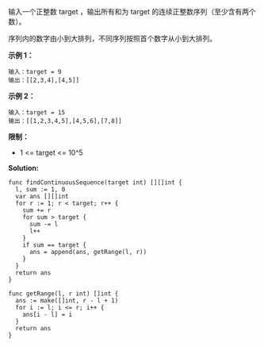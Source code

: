输入一个正整数 target ，输出所有和为 target 的连续正整数序列（至少含有两个数）。

序列内的数字由小到大排列，不同序列按照首个数字从小到大排列。

**示例 1：**
```
输入：target = 9
输出：[[2,3,4],[4,5]]
```
**示例 2：**
```
输入：target = 15
输出：[[1,2,3,4,5],[4,5,6],[7,8]]
```

**限制：**

- 1 <= target <= 10^5

**Solution:**

```golang
func findContinuousSequence(target int) [][]int {
  l, sum := 1, 0
  var ans [][]int
  for r := 1; r < target; r++ {
    sum += r
    for sum > target {
      sum -= l
      l++
    }
    if sum == target {
      ans = append(ans, getRange(l, r))
    }
  }
  return ans
}

func getRange(l, r int) []int {
  ans := make([]int, r - l + 1)
  for i := l; i <= r; i++ {
    ans[i - l] = i
  }
  return ans
}
```
